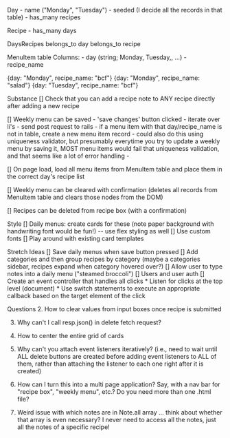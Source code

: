 Day
    - name ("Monday", "Tuesday")
    - seeded (I decide all the records in that table)
    - has_many recipes

Recipe
    - has_many days

DaysRecipes
belongs_to day
belongs_to recipe



MenuItem table
Columns: 
    - day (string; Monday, Tuesday,, ...)
    - recipe_name

{day: "Monday", recipe_name: "bcf"}
{day: "Monday", recipe_name: "salad"}
{day: "Tuesday", recipe_name: "bcf"}


Substance
[] Check that you can add a recipe note to ANY recipe directly after adding a new recipe

[] Weekly menu can be saved
    - 'save changes' button clicked
    - iterate over li's
        - send post request to rails
        - if a menu item with that day/recipe_name is not in table, create a new menu item record
            - could also do this using uniqueness validator, but presumably everytime you try to update a weekly menu by saving it, MOST menu items would fail that uniqueness validation, and that seems like a lot of error handling
            - 

[] On page load, load all menu items from MenuItem table and place them in the correct day's recipe list

[] Weekly menu can be cleared with confirmation (deletes all records from MenuItem table and clears those nodes from the DOM)

[] Recipes can be deleted from recipe box (with a confirmation)


Style
[] Daily menus: create cards for these (note paper background with handwriting font would be fun!) -- use flex styling as well
[] Use custom fonts
[] Play around with existing card templates

Stretch Ideas
[] Save daily menus when save button pressed 
[] Add categories and then group recipes by category (maybe a categories sidebar, recipes expand when category hovered over?)
[] Allow user to type notes into a daily menu ("steamed broccoli")
[] Users and user auth
[] Create an event controller that handles all clicks
    * Listen for clicks at the top level (document)
    * Use switch statements to execute an appropriate callback based on the target element of the click

Questions
2. How to clear values from input boxes once recipe is submitted

3. Why can't I call resp.json() in delete fetch request?

3. How to center the entire grid of cards

4. Why can't you attach event listeners iteratively? (i.e., need to wait until ALL delete buttons are created before adding event listeners to ALL of them, rather than attaching the listener to each one right after it is created)

5. How can I turn this into a multi page application? Say, with a nav bar for "recipe box", "weekly menu", etc.? Do you need more than one .html file?

6. Weird issue with which notes are in Note.all array ... think about whether that array is even necessary? I never need to access all the notes, just all the notes of a specific recipe!

